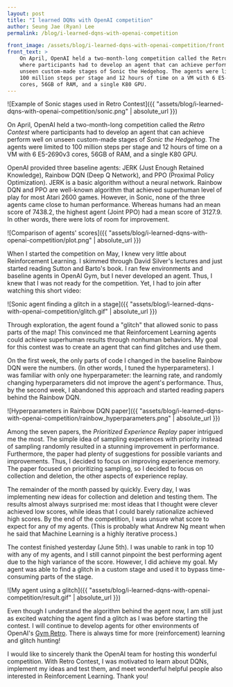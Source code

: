 ```yaml
---
layout: post
title: "I learned DQNs with OpenAI competition"
author: Seung Jae (Ryan) Lee
permalink: /blog/i-learned-dqns-with-openai-competition

front_image: /assets/blog/i-learned-dqns-with-openai-competition/front.png
front_text: >
    On April, OpenAI held a two-month-long competition called the Retro Contest
    where participants had to develop an agent that can achieve perform well on
    unseen custom-made stages of Sonic the Hedgehog. The agents were limited to
    100 million steps per stage and 12 hours of time on a VM with 6 E5-2690v3 
    cores, 56GB of RAM, and a single K80 GPU.
---
```


![Example of Sonic stages used in Retro Contest]({{ "assets/blog/i-learned-dqns-with-openai-competition/sonic.png" | absolute_url }})

On April, OpenAI held a two-month-long competition called the *Retro Contest* where participants had to develop an agent that can achieve perform well on unseen custom-made stages of *Sonic the Hedgehog*. The agents were limited to 100 million steps per stage and 12 hours of time on a VM with 6 E5-2690v3 cores, 56GB of RAM, and a single K80 GPU.

OpenAI provided three baseline agents: JERK (Just Enough Retained Knowledge), Rainbow DQN (Deep Q Network), and PPO (Proximal Policy Optimization). JERK is a basic algorithm without a neural network. Rainbow DQN and PPO are well-known algorithm that achieved superhuman level of play for most Atari 2600 games. However, in Sonic, none of the three agents came close to human performance. Whereas humans had an mean score of 7438.2, the highest agent (Joint PPO) had a mean score of 3127.9. In other words, there were lots of room for improvement.

![Comparison of agents' scores]({{ "assets/blog/i-learned-dqns-with-openai-competition/plot.png" | absolute_url }})

When I started the competition on May, I knew very little about Reinforcement Learning. I skimmed through David Silver's lectures and just started reading Sutton and Barto's book. I ran few environments and baseline agents in OpenAI Gym, but I never developed an agent. Thus, I knew that I was not ready for the competition. Yet, I had to join after watching this short video:

![Sonic agent finding a glitch in a stage]({{ "assets/blog/i-learned-dqns-with-openai-competition/glitch.gif" | absolute_url }})

Through exploration, the agent found a "glitch" that allowed sonic to pass parts of the map! This convinced me that Reinforcement Learning agents could achieve superhuman results through nonhuman behaviors. My goal for this contest was to create an agent that can find glitches and use them.

On the first week, the only parts of code I changed in the baseline Rainbow DQN were the numbers. (In other words, I tuned the hyperparameters). I was familiar with only one hyperparameter: the learning rate, and randomly changing hyperparameters did not improve the agent's performance. Thus, by the second week, I abandoned this approach and started reading papers behind the Rainbow DQN.

![Hyperparameters in Rainbow DQN paper]({{ "assets/blog/i-learned-dqns-with-openai-competition/rainbow_hyperparameters.png" | absolute_url }})

Among the seven papers, the *Prioritized Experience Replay* paper intrigued me the most. The simple idea of sampling experiences with priority instead of sampling randomly resulted in a stunning improvement in performance. Furthermore, the paper had plenty of suggestions for possible variants and improvements. Thus, I decided to focus on improving experience memory. The paper focused on prioritizing sampling, so I decided to focus on collection and deletion, the other aspects of experience replay.

The remainder of the month passed by quickly. Every day, I was implementing new ideas for collection and deletion and testing them. The results almost always surprised me: most ideas that I thought were clever achieved low scores, while ideas that I could barely rationalize achieved high scores. By the end of the competition, I was unsure what score to expect for any of my agents. (This is probably what Andrew Ng meant when he said that Machine Learning is a highly iterative process.)

The contest finished yesterday (June 5th). I was unable to rank in top 10 with any of my agents, and I still cannot pinpoint the best performing agent due to the high variance of the score. However, I did achieve my goal. My agent was able to find a glitch in a custom stage and used it to bypass time-consuming parts of the stage.

![My agent using a glitch]({{ "assets/blog/i-learned-dqns-with-openai-competition/result.gif" | absolute_url }})

Even though I understand the algorithm behind the agent now, I am still just as excited watching the agent find a glitch as I was before starting the contest. I will continue to develop agents for other environments of OpenAI's [Gym Retro](https://blog.openai.com/gym-retro/). There is always time for more (reinforcement) learning and glitch hunting!

I would like to sincerely thank the OpenAI team for hosting this wonderful competition. With Retro Contest, I was motivated  to learn about DQNs, implement my ideas and test them, and meet wonderful helpful people also interested in Reinforcement Learning. Thank you!